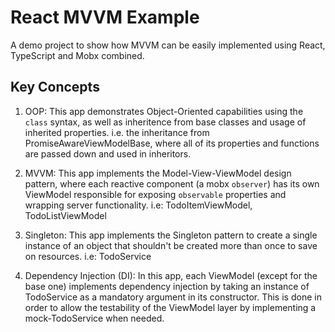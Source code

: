 # React MVVM Example

A demo project to show how MVVM can be easily implemented using React, TypeScript and Mobx combined.

## Key Concepts

1. OOP: This app demonstrates Object-Oriented capabilities using the `class` syntax, as well as inheritence from base classes and usage of inherited properties. i.e. the inheritance from PromiseAwareViewModelBase, where all of its properties and functions are passed down and used in inheritors.

2. MVVM: This app implements the Model-View-ViewModel design pattern, where each reactive component (a mobx `observer`) has its own ViewModel responsible for exposing `observable` properties and wrapping server functionality. i.e: TodoItemViewModel, TodoListViewModel

3. Singleton: This app implements the Singleton pattern to create a single instance of an object that shouldn't be created more than once to save on resources. i.e: TodoService

4. Dependency Injection (DI): In this app, each ViewModel (except for the base one) implements dependency injection by taking an instance of TodoService as a mandatory argument in its constructor. This is done in order to allow the testability of the ViewModel layer by implementing a mock-TodoService when needed.
